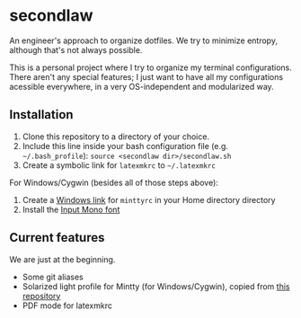 secondlaw
=========

An engineer's approach to organize dotfiles. We try to minimize entropy, although that's not always possible.

This is a personal project where I try to organize my terminal configurations. There aren't any special features; I just want to have all my configurations acessible everywhere, in a very OS-independent and modularized way.

## Installation

1. Clone this repository to a directory of your choice.
2. Include this line inside your bash configuration file (e.g. `~/.bash_profile`): `source <secondlaw dir>/secondlaw.sh`
3. Create a symbolic link for `latexmkrc` to `~/.latexmkrc`

For Windows/Cygwin (besides all of those steps above):

1. Create a [Windows link](http://www.howtogeek.com/howto/16226/complete-guide-to-symbolic-links-symlinks-on-windows-or-linux/) for `minttyrc` in your Home directory directory
2. Install the [Input Mono font](http://input.fontbureau.com/)

## Current features

We are just at the beginning.

* Some git aliases 
* Solarized light profile for Mintty (for Windows/Cygwin), copied from [this repository](https://github.com/mavnn/mintty-colors-solarized)
* PDF mode for latexmkrc
